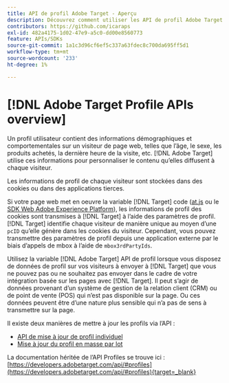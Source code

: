 ```yaml
---
title: API de profil Adobe Target - Aperçu
description: Découvrez comment utiliser les API de profil Adobe Target pour envoyer des données de visiteur à [!DNL Target].
contributors: https://github.com/icaraps
exl-id: 482a4175-1d02-47e9-a5c0-dd00e8560773
feature: APIs/SDKs
source-git-commit: 1a1c3d96cf6ef5c337a63fdec8c700da695ff5d1
workflow-type: tm+mt
source-wordcount: '233'
ht-degree: 1%

---
```


# [!DNL Adobe Target Profile APIs overview]

Un profil utilisateur contient des informations démographiques et comportementales sur un visiteur de page web, telles que l’âge, le sexe, les produits achetés, la dernière heure de la visite, etc. [!DNL Adobe Target] utilise ces informations pour personnaliser le contenu qu’elles diffusent à chaque visiteur.

Les informations de profil de chaque visiteur sont stockées dans des cookies ou dans des applications tierces.

Si votre page web met en oeuvre la variable [!DNL Target] code ([at.js](/help/dev/implement/client-side/atjs/how-atjs-works/overview.md) ou le [SDK Web Adobe Experience Platform](/help/dev/implement/client-side/aep-web-sdk.md)), les informations de profil des cookies sont transmises à [!DNL Target] à l’aide des paramètres de profil. [!DNL Target] identifie chaque visiteur de manière unique au moyen d’une `pcID` qu’elle génère dans les cookies du visiteur. Cependant, vous pouvez transmettre des paramètres de profil depuis une application externe par le biais d’appels de mbox à l’aide de `mbox3rdPartyIds`.

Utilisez la variable [!DNL Adobe Target] API de profil lorsque vous disposez de données de profil sur vos visiteurs à envoyer à [!DNL Target] que vous ne pouvez pas ou ne souhaitez pas envoyer dans le cadre de votre intégration basée sur les pages avec [!DNL Target]. Il peut s’agir de données provenant d’un système de gestion de la relation client (CRM) ou de point de vente (POS) qui n’est pas disponible sur la page. Ou ces données peuvent être d’une nature plus sensible qui n’a pas de sens à transmettre sur la page.

Il existe deux manières de mettre à jour les profils via l’API :

* [API de mise à jour de profil individuel](/help/dev/administer/profile-api/profile-single-api.md)
* [Mise à jour du profil en masse par lot](/help/dev/administer/profile-api/profile-bulk-api.md)

La documentation héritée de l’API Profiles se trouve ici : [https://developers.adobetarget.com/api/#profiles](https://developers.adobetarget.com/api/#profiles){target=_blank}
